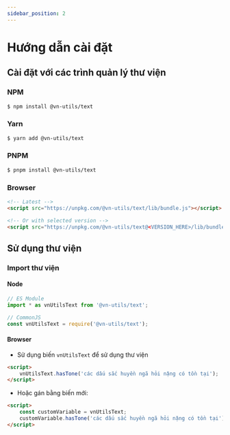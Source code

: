 ```yaml
---
sidebar_position: 2
---
```


# Hướng dẫn cài đặt

## Cài đặt với các trình quản lý thư viện

### NPM

```bash
$ npm install @vn-utils/text
```

### Yarn

```bash
$ yarn add @vn-utils/text
```

### PNPM

```bash
$ pnpm install @vn-utils/text
```

### Browser

```html
<!-- Latest -->
<script src="https://unpkg.com/@vn-utils/text/lib/bundle.js"></script>

<!-- Or with selected version -->
<script src="https://unpkg.com/@vn-utils/text@<VERSION_HERE>/lib/bundle.js"></script>
```

## Sử dụng thư viện

### Import thư viện

#### Node

```typescript
// ES Module
import * as vnUtilsText from '@vn-utils/text';

// CommonJS
const vnUtilsText = require('@vn-utils/text');
```

#### Browser

-   Sử dụng biến `vnUtilsText` để sử dụng thư viện

```html
<script>
    vnUtilsText.hasTone('các dấu sắc huyền ngã hỏi nặng có tồn tại');
</script>
```

-   Hoặc gán bằng biến mới:

```html
<script>
    const customVariable = vnUtilsText;
    customVariable.hasTone('các dấu sắc huyền ngã hỏi nặng có tồn tại');
</script>
```

